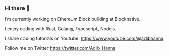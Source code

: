 ### Hi there 👋

I’m currently working on Ethereum Block building at Blocknative.

I enjoy coding with Rust, Golang, Typescript, Nodejs.

I share coding tutorials on Youtube: https://www.youtube.com/@adibhanna

Follow me on Twitter https://twitter.com/Adib_Hanna

<!--
**adibhanna/adibhanna** is a ✨ _special_ ✨ repository because its `README.md` (this file) appears on your GitHub profile.

Here are some ideas to get you started:

- 🔭 I’m currently working on ...
- 🌱 I’m currently learning ...
- 👯 I’m looking to collaborate on ...
- 🤔 I’m looking for help with ...
- 💬 Ask me about ...
- 📫 How to reach me: ...
- 😄 Pronouns: ...
- ⚡ Fun fact: ...
-->
